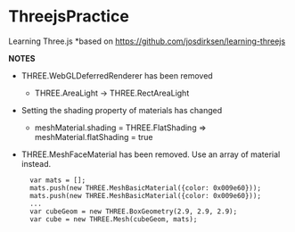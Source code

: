 # ThreejsPractice
Learning Three.js
 *based on https://github.com/josdirksen/learning-threejs


**NOTES**
- THREE.WebGLDeferredRenderer has been removed
	- THREE.AreaLight -> THREE.RectAreaLight

- Setting the shading property of materials has changed
    - meshMaterial.shading = THREE.FlatShading => meshMaterial.flatShading = true

- THREE.MeshFaceMaterial has been removed. Use an array of material instead. 

        var mats = [];
        mats.push(new THREE.MeshBasicMaterial({color: 0x009e60}));
        mats.push(new THREE.MeshBasicMaterial({color: 0x009e60}));
        ...
        var cubeGeom = new THREE.BoxGeometry(2.9, 2.9, 2.9);
        var cube = new THREE.Mesh(cubeGeom, mats);